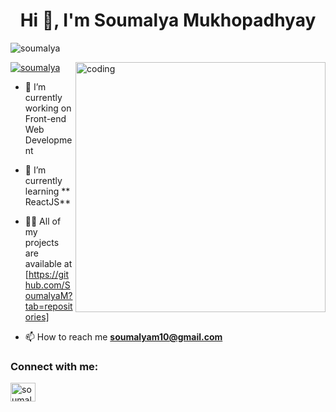 
<h1 align="center">Hi 👋, I'm Soumalya Mukhopadhyay</h1>

<p align="left"> <img src="https://komarev.com/ghpvc/?username=sanskargubreley&label=Profile%20views&color=0e75b6&style=flat" alt="soumalya" /> </p>

<img align="right" alt="coding" width ="400" src="https://user-images.githubusercontent.com/46869388/89207039-b899e600-d5d7-11ea-90d0-c894383d35b4.gif">



<p align="left"> <a href="https://twitter.com/gubreleysanskar" target="blank"><img src="https://img.shields.io/twitter/follow/gubreleysanskar?logo=twitter&style=for-the-badge" alt="soumalya" /></a> </p>


- 🔭 I’m currently working on Front-end Web Development


- 🌱 I’m currently learning ** ReactJS**


- 👨‍💻 All of my projects are available at [https://github.com/SoumalyaM?tab=repositories]


- 📫 How to reach me **soumalyam10@gmail.com**


<h3 align="left">Connect with me:</h3>

<p align="left">

<a href="https://linkedin.com/in/soumalyamukhopadhyayfrontend" target="blank"><img align="center" src="https://raw.githubusercontent.com/rahuldkjain/github-profile-readme-generator/master/src/images/icons/Social/linked-in-alt.svg" alt="soumalyamukhopadhyayfrontend" height="30" width="40" /></a>

</p>
